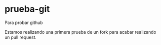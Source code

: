 # prueba-git
Para probar github

Estamos realizando una primera prueba de un fork para acabar realizando un pull request.

